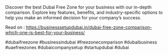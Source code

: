 Discover the best Dubai Free Zone for your business with our in-depth comparison. Explore key features, benefits, and industry-specific options to help you make an informed decision for your company’s success.

Read on : https://businesssetupdubai.in/dubai-free-zone-comparison-which-one-is-best-for-your-business/

#dubaifreezone #businessindubai #freezonecomparison #dubaibusiness #uaefreezones #dubaicompanysetup #startupdubai #dubai
